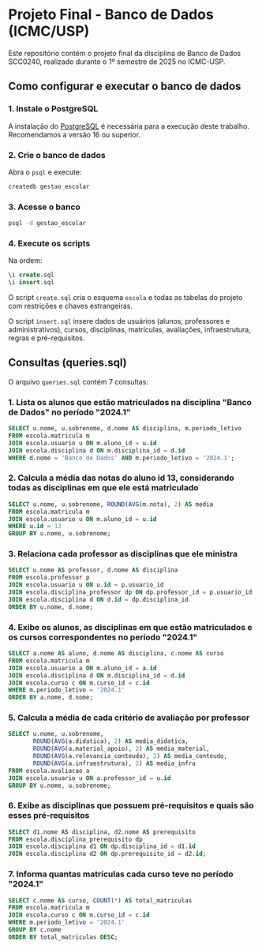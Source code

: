 # Projeto Final - Banco de Dados (ICMC/USP)

Este repositório contém o projeto final da disciplina de Banco de Dados SCC0240, realizado durante o 1º semestre de 2025 no ICMC-USP.

## Como configurar e executar o banco de dados

### 1. Instale o PostgreSQL

A instalação do [PostgreSQL](https://www.postgresql.org/download/) é necessária para a execução deste trabalho. Recomendamos a versão 16 ou superior.

### 2. Crie o banco de dados

Abra o `psql` e execute:

```bash
createdb gestao_escolar
```

### 3. Acesse o banco

```bash
psql -d gestao_escolar
```

### 4. Execute os scripts

Na ordem:

```sql
\i create.sql
\i insert.sql
```

O script `create.sql` cria o esquema `escola` e todas as tabelas do projeto com restrições e chaves estrangeiras.

O script `insert.sql` insere dados de usuários (alunos, professores e administrativos), cursos, disciplinas, matrículas, avaliações, infraestrutura, regras e pré-requisitos.

## Consultas (queries.sql)

O arquivo `queries.sql` contém 7 consultas:

### 1. Lista os alunos que estão matriculados na disciplina "Banco de Dados" no período "2024.1"

```sql
SELECT u.nome, u.sobrenome, d.nome AS disciplina, m.periodo_letivo
FROM escola.matricula m
JOIN escola.usuario u ON m.aluno_id = u.id
JOIN escola.disciplina d ON m.disciplina_id = d.id
WHERE d.nome = 'Banco de Dados' AND m.periodo_letivo = '2024.1';
```

### 2. Calcula a média das notas do aluno id 13, considerando todas as disciplinas em que ele está matriculado

```sql
SELECT u.nome, u.sobrenome, ROUND(AVG(m.nota), 2) AS media
FROM escola.matricula m
JOIN escola.usuario u ON m.aluno_id = u.id
WHERE u.id = 13
GROUP BY u.nome, u.sobrenome;
```

### 3. Relaciona cada professor as disciplinas que ele ministra

```sql
SELECT u.nome AS professor, d.nome AS disciplina
FROM escola.professor p
JOIN escola.usuario u ON u.id = p.usuario_id
JOIN escola.disciplina_professor dp ON dp.professor_id = p.usuario_id
JOIN escola.disciplina d ON d.id = dp.disciplina_id
ORDER BY u.nome, d.nome;
```

### 4. Exibe os alunos, as disciplinas em que estão matriculados e os cursos correspondentes no período "2024.1"

```sql
SELECT a.nome AS aluno, d.nome AS disciplina, c.nome AS curso
FROM escola.matricula m
JOIN escola.usuario a ON m.aluno_id = a.id
JOIN escola.disciplina d ON m.disciplina_id = d.id
JOIN escola.curso c ON m.curso_id = c.id
WHERE m.periodo_letivo = '2024.1'
ORDER BY a.nome, d.nome;
```

### 5. Calcula a média de cada critério de avaliação por professor

```sql
SELECT u.nome, u.sobrenome,
       ROUND(AVG(a.didatica), 2) AS media_didatica,
       ROUND(AVG(a.material_apoio), 2) AS media_material,
       ROUND(AVG(a.relevancia_conteudo), 2) AS media_conteudo,
       ROUND(AVG(a.infraestrutura), 2) AS media_infra
FROM escola.avaliacao a
JOIN escola.usuario u ON a.professor_id = u.id
GROUP BY u.nome, u.sobrenome;
```

### 6. Exibe as disciplinas que possuem pré-requisitos e quais são esses pré-requisitos

```sql
SELECT d1.nome AS disciplina, d2.nome AS prerequisito
FROM escola.disciplina_prerequisito dp
JOIN escola.disciplina d1 ON dp.disciplina_id = d1.id
JOIN escola.disciplina d2 ON dp.prerequisito_id = d2.id;
```

### 7. Informa quantas matrículas cada curso teve no período "2024.1"

```sql
SELECT c.nome AS curso, COUNT(*) AS total_matriculas
FROM escola.matricula m
JOIN escola.curso c ON m.curso_id = c.id
WHERE m.periodo_letivo = '2024.1'
GROUP BY c.nome
ORDER BY total_matriculas DESC;
```
